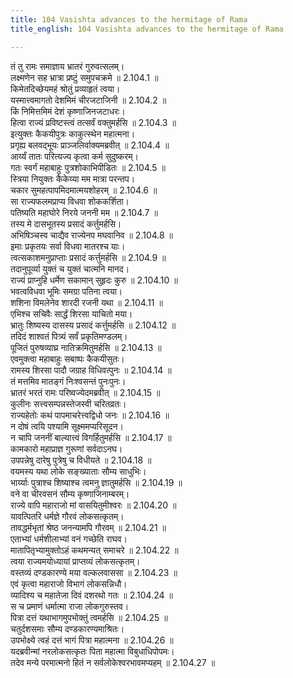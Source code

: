 ```yaml
---
title: 104 Vasishta advances to the hermitage of Rama
title_english: 104 Vasishta advances to the hermitage of Rama

---
```

<div class="audioEmbed"  caption="श्रीराम-हरिसीताराममूर्ति-घनपाठिभ्यां वचनम्" src="https://archive.org/download/Ramayana-recitation-Sriram-harisItArAmamUrti-Ghanapaati-v2/Kanda_2/Kanda_2_AYK-104-Rama_Kousalya_Deenam_Sambhashanam_.mp3"></div>

तं तु रामः समाज्ञाय भ्रातरं गुरुवत्सलम्।  
लक्ष्मणेन सह भ्रात्रा प्रष्टुं समुपचक्रमे ॥ 2.104.1 ॥   
किमेतदिच्छेयमहं श्रोतुं प्रव्याहृतं त्वया।  
यस्मात्त्वमागतो देशमिमं चीरजटाजिनी ॥ 2.104.2 ॥   
किं निमित्तमिमं देशं कृष्णाजिनजटाधरः।  
हित्वा राज्यं प्रविष्टस्त्वं तत्सर्वं वक्तुमर्हसि ॥ 2.104.3 ॥   
इत्युक्तः कैकयीपुत्रः काकुत्स्थेन महात्मना।  
प्रगृह्य बलवद्भूयः प्राञ्जलिर्वाक्यमब्रवीत् ॥ 2.104.4 ॥   
आर्य्यं तातः परित्यज्य कृत्वा कर्म सुदुष्करम्।  
गतः स्वर्गं महाबाहुः पुत्रशोकाभिपीडितः ॥ 2.104.5 ॥   
स्त्रिया नियुक्तः कैकेय्या मम मात्रा परन्तप।  
चकार सुमहत्पापमिदमात्मयशोहरम् ॥ 2.104.6 ॥   
सा राज्यफलमप्राप्य विधवा शोककर्शिता।  
पतिष्यति महाघोरे निरये जननी मम ॥ 2.104.7 ॥   
तस्य मे दासभूतस्य प्रसादं कर्त्तुमर्हसि।  
अभिषिञ्चस्व चाद्यैव राज्येनप मघवानिव ॥ 2.104.8 ॥   
इमाः प्रकृतयः सर्वा विधवा मातरश्च याः।  
त्वत्सकाशमनुप्राप्ताः प्रसादं कर्त्तुमर्हसि ॥ 2.104.9 ॥   
तदानुपूर्व्या युक्तं च युक्तं चात्मनि मानद।  
राज्यं प्राप्नुहि धर्मेण सकामान् सुहृदः कुरु ॥ 2.104.10 ॥   
भवत्वविधवा भूमिः समग्रा पतिना त्वया।  
शशिना विमलेनेव शारदी रजनी यथा ॥ 2.104.11 ॥   
एभिश्च सचिवैः सार्द्धं शिरसा याचितो मया।  
भ्रातुः शिष्यस्य दासस्य प्रसादं कर्त्तुमर्हसि ॥ 2.104.12 ॥   
तदिदं शाश्वतं पित्र्यं सर्वं प्रकृतिमण्डलम्।  
पूजितं पुरुषव्याघ्र नातिक्रमितुमर्हसि ॥ 2.104.13 ॥   
एवमुक्त्वा महाबाहुः सबाष्पः कैकयीसुतः।  
रामस्य शिरसा पादौ जग्राह विधिवत्पुनः ॥ 2.104.14 ॥   
तं मत्तमिव मातङ्गं निःश्वसन्तं पुनःपुनः।  
भ्रातरं भरतं रामः परिष्वज्येदमब्रवीत् ॥ 2.104.15 ॥   
कुलीनः सत्त्वसम्पन्नस्तेजस्वी चरितव्रतः।  
राज्यहेतोः कथं पापमाचरेत्त्वद्विधो जनः ॥ 2.104.16 ॥   
न दोषं त्वयि पश्यामि सूक्ष्ममप्यरिसूदन।  
न चापि जननीं बाल्यात्त्वं विगर्हितुमर्हसि ॥ 2.104.17 ॥   
कामकारो महाप्राज्ञ गुरूणां सर्वदाऽनघ।  
उपपन्नेषु दारेषु पुत्रेषु च विधीयते ॥ 2.104.18 ॥   
वयमस्य यथा लोके सङ्ख्याताः सौम्य साधुभिः।  
भार्य्याः पुत्राश्च शिष्याश्च त्वमनु ज्ञातुमर्हसि ॥ 2.104.19 ॥   
वने वा चीरवसनं सौम्य कृष्णाजिनाम्बरम्।  
राज्ये वापि महाराजो मां वासयितुमीश्वरः ॥ 2.104.20 ॥   
यावत्पितरि धर्मज्ञे गौरवं लोकसत्कृतम्।  
तावद्धर्मभृतां श्रेष्ठ जनन्यामपि गौरवम् ॥ 2.104.21 ॥   
एताभ्यां धर्मशीलाभ्यां वनं गच्छेति राघव।  
मातापितृभ्यामुक्तोऽहं कथमन्यत् समाचरे ॥ 2.104.22 ॥   
त्वया राज्यमयोध्यायां प्राप्तव्यं लोकसत्कृतम्।  
वस्तव्यं दण्डकारण्ये मया वल्कलवाससा ॥ 2.104.23 ॥   
एवं कृत्वा महाराजो विभागं लोकसन्निधौ।  
व्यादिश्य च महातेजा दिवं दशरथो गतः ॥ 2.104.24 ॥   
स च प्रमाणं धर्मात्मा राजा लोकगुरुस्तव।  
पित्रा दत्तं यथाभागमुपभोक्तुं त्वमर्हसि ॥ 2.104.25 ॥   
चतुर्दशसमाः सौम्य दण्डकारण्यमाश्रितः।  
उपभोक्ष्ये त्वहं दत्तं भागं पित्रा महात्मना ॥ 2.104.26 ॥   
यदब्रवीन्मां नरलोकसत्कृतः पिता महात्मा विबुधाधिपोपमः।  
तदेव मन्ये परमात्मनो हितं न सर्वलोकेश्वरभावमप्यहम् ॥ 2.104.27 ॥   